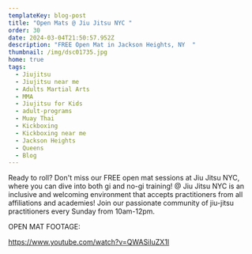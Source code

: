 ```yaml
---
templateKey: blog-post
title: "Open Mats @ Jiu Jitsu NYC "
order: 30
date: 2024-03-04T21:50:57.952Z
description: "FREE Open Mat in Jackson Heights, NY  "
thumbnail: /img/dsc01735.jpg
home: true
tags:
  - Jiujitsu
  - Jiujitsu near me
  - Adults Martial Arts
  - MMA
  - Jiujitsu for Kids
  - adult-programs
  - Muay Thai
  - Kickboxing
  - Kickboxing near me
  - Jackson Heights
  - Queens
  - Blog
---
```

Ready to roll? Don't miss our FREE open mat sessions at Jiu Jitsu NYC, where you can dive into both gi and no-gi training! @ Jiu Jitsu NYC is an inclusive and welcoming environment that accepts practitioners from all affiliations and academies! Join our passionate community of jiu-jitsu practitioners every Sunday from 10am-12pm. 

O﻿PEN MAT FOOTAGE:

<https://www.youtube.com/watch?v=QWASiIuZX1I>
